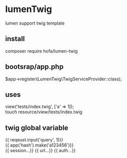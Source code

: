 # lumenTwig
lumen support twig template

## install
composer require hofa/lumen-twig

## bootsrap/app.php
$app->register(LumenTwig\TwigServiceProvider::class);

## uses
view('tests/index.twig', ['a' => 1]);  
touch resource/view/tests/index.twig

## twig global variable
{{ reqeust.input('query', 1)}}  
{{ app('hash').make('a123456')}}  
{{ session...}}
{{ url...}}
{{ auth...}}